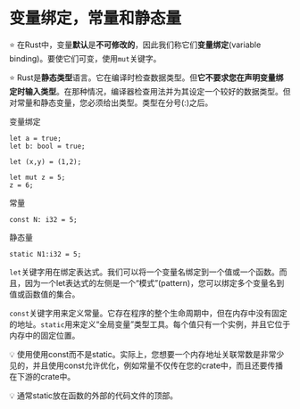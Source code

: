 # 变量绑定，常量和静态量

⭐️ 在Rust中，变量**默认**是**不可修改的**，因此我们称它们**变量绑定**(variable binding)。要使它们可变，使用`mut`关键字。

⭐️ Rust是**静态类型**语言。它在编译时检查数据类型。但**它不要求您在声明变量绑定时输入类型**。在那种情况，编译器检查用法并为其设定一个较好的数据类型。但对常量和静态变量，您必须给出类型。类型在分号(:)之后。

变量绑定

```
let a = true;
let b: bool = true;
    
let (x,y) = (1,2);
    
let mut z = 5;
z = 6;
```

常量

```
const N: i32 = 5;
```

静态量

```
static N1:i32 = 5;
```

`let`关键字用在绑定表达式。我们可以将一个变量名绑定到一个值或一个函数。而且，因为一个let表达式的左侧是一个“模式”(pattern)，您可以绑定多个变量名到值或函数值的集合。

`const`关键字用来定义常量。它存在程序的整个生命周期中，但在内存中没有固定的地址。`static`用来定义“全局变量”类型工具。每个值只有一个实例，并且它位于内存中的固定位置。

💡 使用使用const而不是static。实际上，您想要一个内存地址关联常数是非常少见的，并且使用const允许优化，例如常量不仅传在您的crate中，而且还要传播在下游的crate中。

💡 通常static放在函数的外部的代码文件的顶部。